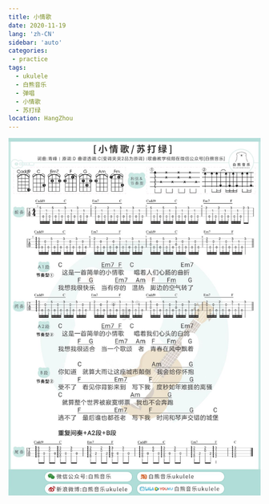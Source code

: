 ```yaml
---
title: 小情歌
date: 2020-11-19
lang: 'zh-CN'
sidebar: 'auto'
categories:
 - practice
tags: 
  - ukulele 
  - 白熊音乐 
  - 弹唱 
  - 小情歌
  - 苏打绿
location: HangZhou
---
```


![](/practice/弹唱_小情歌.jpg) 


